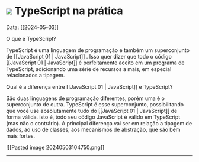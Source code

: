 # <img src="https://skillicons.dev/icons?i=ts" /> TypeScript na prática

Data: [[2024-05-03]]

O que é TypeScript?

TypeScript é uma linguagem de programação e também um superconjunto de [[JavaScript 01 | JavaScript]]
. Isso quer dizer que todo o código [[JavaScript 01 | JavaScript]] é perfeitamente aceito em um programa de TypeScript, adicionando uma série de recursos a mais, em especial relacionados a tipagem.


Qual é a diferença entre [[JavaScript 01 | JavaScript]] e TypeScript?

São duas linguagens de programação diferentes, porém uma é o superconjunto de outra. TypeScript é esse superconjunto, possibilitando que você use absolutamente tudo do [[JavaScript 01 | JavaScript]]
de forma válida. isto é, todo seu código JavaScript é válido em TypeScript (mas não o contrário). A principal diferença vai ser em relação a tipagem de dados, ao uso de classes, aos mecanismos de abstração, que são bem mais fortes.

![[Pasted image 20240503104750.png]]


---
